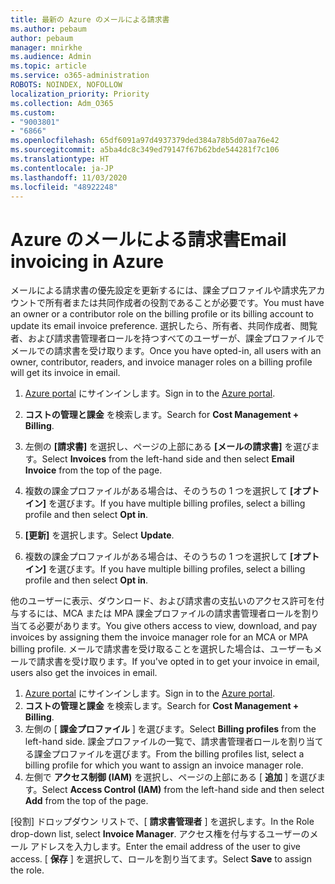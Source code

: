 ```yaml
---
title: 最新の Azure のメールによる請求書
ms.author: pebaum
author: pebaum
manager: mnirkhe
ms.audience: Admin
ms.topic: article
ms.service: o365-administration
ROBOTS: NOINDEX, NOFOLLOW
localization_priority: Priority
ms.collection: Adm_O365
ms.custom:
- "9003801"
- "6866"
ms.openlocfilehash: 65df6091a97d4937379ded384a78b5d07aa76e42
ms.sourcegitcommit: a5ba4dc8c349ed79147f67b62bde544281f7c106
ms.translationtype: HT
ms.contentlocale: ja-JP
ms.lasthandoff: 11/03/2020
ms.locfileid: "48922248"
---
```

# <a name="email-invoicing-in-azure"></a><span data-ttu-id="774af-102">Azure のメールによる請求書</span><span class="sxs-lookup"><span data-stu-id="774af-102">Email invoicing in Azure</span></span>

<span data-ttu-id="774af-103">メールによる請求書の優先設定を更新するには、課金プロファイルや請求先アカウントで所有者または共同作成者の役割であることが必要です。</span><span class="sxs-lookup"><span data-stu-id="774af-103">You must have an owner or a contributor role on the billing profile or its billing account to update its email invoice preference.</span></span> <span data-ttu-id="774af-104">選択したら、所有者、共同作成者、閲覧者、および請求書管理者ロールを持つすべてのユーザーが、課金プロファイルでメールでの請求書を受け取ります。</span><span class="sxs-lookup"><span data-stu-id="774af-104">Once you have opted-in, all users with an owner, contributor, readers, and invoice manager roles on a billing profile will get its invoice in email.</span></span>

1. <span data-ttu-id="774af-105">[Azure portal](https://portal.azure.com/) にサインインします。</span><span class="sxs-lookup"><span data-stu-id="774af-105">Sign in to the [Azure portal](https://portal.azure.com/).</span></span>
2. <span data-ttu-id="774af-106">**コストの管理と課金** を検索します。</span><span class="sxs-lookup"><span data-stu-id="774af-106">Search for **Cost Management + Billing**.</span></span>
3. <span data-ttu-id="774af-107">左側の **[請求書]** を選択し、ページの上部にある **[メールの請求書]** を選びます。</span><span class="sxs-lookup"><span data-stu-id="774af-107">Select **Invoices** from the left-hand side and then select **Email Invoice** from the top of the page.</span></span>
4. <span data-ttu-id="774af-108">複数の課金プロファイルがある場合は、そのうちの 1 つを選択して **[オプトイン]** を選びます。</span><span class="sxs-lookup"><span data-stu-id="774af-108">If you have multiple billing profiles, select a billing profile and then select **Opt in**.</span></span>

5. <span data-ttu-id="774af-109">**[更新]** を選択します。</span><span class="sxs-lookup"><span data-stu-id="774af-109">Select **Update**.</span></span>
6. <span data-ttu-id="774af-110">複数の課金プロファイルがある場合は、そのうちの 1 つを選択して **[オプトイン]** を選びます。</span><span class="sxs-lookup"><span data-stu-id="774af-110">If you have multiple billing profiles, select a billing profile and then select **Opt in**.</span></span>

<span data-ttu-id="774af-111">他のユーザーに表示、ダウンロード、および請求書の支払いのアクセス許可を付与するには、MCA または MPA 課金プロファイルの請求書管理者ロールを割り当てる必要があります。</span><span class="sxs-lookup"><span data-stu-id="774af-111">You give others access to view, download, and pay invoices by assigning them the invoice manager role for an MCA or MPA billing profile.</span></span> <span data-ttu-id="774af-112">メールで請求書を受け取ることを選択した場合は、ユーザーもメールで請求書を受け取ります。</span><span class="sxs-lookup"><span data-stu-id="774af-112">If you've opted in to get your invoice in email, users also get the invoices in email.</span></span>

1. <span data-ttu-id="774af-113">[Azure portal](https://portal.azure.com/) にサインインします。</span><span class="sxs-lookup"><span data-stu-id="774af-113">Sign in to the [Azure portal](https://portal.azure.com/).</span></span>
2. <span data-ttu-id="774af-114">**コストの管理と課金** を検索します。</span><span class="sxs-lookup"><span data-stu-id="774af-114">Search for **Cost Management + Billing**.</span></span>
3. <span data-ttu-id="774af-115">左側の [ **課金プロファイル** ] を選びます。</span><span class="sxs-lookup"><span data-stu-id="774af-115">Select **Billing profiles** from the left-hand side.</span></span> <span data-ttu-id="774af-116">課金プロファイルの一覧で、請求書管理者ロールを割り当てる課金プロファイルを選びます。</span><span class="sxs-lookup"><span data-stu-id="774af-116">From the billing profiles list, select a billing profile for which you want to assign an invoice manager role.</span></span>
4. <span data-ttu-id="774af-117">左側で **アクセス制御 (IAM)** を選択し、ページの上部にある [ **追加** ] を選びます。</span><span class="sxs-lookup"><span data-stu-id="774af-117">Select **Access Control (IAM)** from the left-hand side and then select **Add** from the top of the page.</span></span>

<span data-ttu-id="774af-118">[役割] ドロップダウン リストで、[ **請求書管理者** ] を選択します。</span><span class="sxs-lookup"><span data-stu-id="774af-118">In the Role drop-down list, select **Invoice Manager**.</span></span> <span data-ttu-id="774af-119">アクセス権を付与するユーザーのメール アドレスを入力します。</span><span class="sxs-lookup"><span data-stu-id="774af-119">Enter the email address of the user to give access.</span></span> <span data-ttu-id="774af-120">[ **保存** ] を選択して、ロールを割り当てます。</span><span class="sxs-lookup"><span data-stu-id="774af-120">Select **Save** to assign the role.</span></span>
